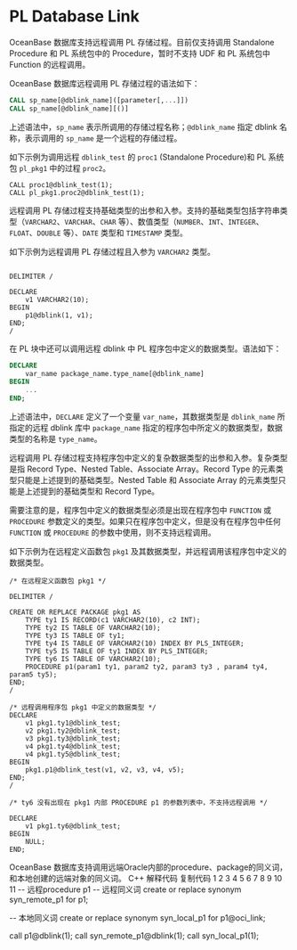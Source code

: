 # PL Database Link

OceanBase 数据库支持远程调用 PL 存储过程。目前仅支持调用 Standalone Procedure 和 PL 系统包中的 Procedure，暂时不支持 UDF 和 PL 系统包中 Function 的远程调用。

OceanBase 数据库远程调用 PL 存储过程的语法如下：

```sql
CALL sp_name[@dblink_name]([parameter[,...]])
CALL sp_name[@dblink_name][()]
```

上述语法中，`sp_name` 表示所调用的存储过程名称；`@dblink_name` 指定 dblink 名称，表示调用的 `sp_name` 是一个远程的存储过程。

如下示例为调用远程 `dblink_test` 的 `proc1` (Standalone Procedure)和 PL 系统包 `pl_pkg1` 中的过程 `proc2`。

```shell
CALL proc1@dblink_test(1);
CALL pl_pkg1.proc2@dblink_test(1);
```

远程调用 PL 存储过程支持基础类型的出参和入参。支持的基础类型包括字符串类型（`VARCHAR2`、`VARCHAR`、`CHAR` 等）、数值类型（`NUMBER`、`INT`、`INTEGER`、`FLOAT`、`DOUBLE` 等）、`DATE` 类型和 `TIMESTAMP` 类型。

如下示例为远程调用 PL 存储过程且入参为 `VARCHAR2` 类型。

```shell

DELIMITER /

DECLARE 
    v1 VARCHAR2(10);
BEGIN
    p1@dblink(1, v1);
END;
/
```


在 PL 块中还可以调用远程 dblink 中 PL 程序包中定义的数据类型。语法如下：

```sql
DECLARE 
    var_name package_name.type_name[@dblink_name]
BEGIN
    ...
END;
```

上述语法中，`DECLARE` 定义了一个变量 `var_name`，其数据类型是 `dblink_name` 所指定的远程 dblink 库中 `package_name` 指定的程序包中所定义的数据类型，数据类型的名称是 `type_name`。

远程调用 PL 存储过程支持程序包中定义的复杂数据类型的出参和入参。复杂类型是指 Record Type、Nested Table、Associate Array。Record Type 的元素类型只能是上述提到的基础类型。Nested Table 和 Associate Array 的元素类型只能是上述提到的基础类型和 Record Type。

需要注意的是，程序包中定义的数据类型必须是出现在程序包中 `FUNCTION` 或 `PROCEDURE` 参数定义的类型。如果只在程序包中定义，但是没有在程序包中任何 `FUNCTION` 或 `PROCEDURE` 的参数中使用，则不支持远程调用。

如下示例为在远程定义函数包 `pkg1` 及其数据类型，并远程调用该程序包中定义的数据类型。

```shell
/* 在远程定义函数包 pkg1 */

DELIMITER /

CREATE OR REPLACE PACKAGE pkg1 AS
    TYPE ty1 IS RECORD(c1 VARCHAR2(10), c2 INT);
    TYPE ty2 IS TABLE OF VARCHAR2(10);
    TYPE ty3 IS TABLE OF ty1;
    TYPE ty4 IS TABLE OF VARCHAR2(10) INDEX BY PLS_INTEGER;
    TYPE ty5 IS TABLE OF ty1 INDEX BY PLS_INTEGER;
    TYPE ty6 IS TABLE OF VARCHAR2(10);
    PROCEDURE p1(param1 ty1, param2 ty2, param3 ty3 , param4 ty4, param5 ty5);
END;
/

/* 远程调用程序包 pkg1 中定义的数据类型 */
DECLARE
    v1 pkg1.ty1@dblink_test;
    v2 pkg1.ty2@dblink_test;
    v3 pkg1.ty3@dblink_test;
    v4 pkg1.ty4@dblink_test;
    v4 pkg1.ty5@dblink_test;
BEGIN
    pkg1.p1@dblink_test(v1, v2, v3, v4, v5);
END;
/

/* ty6 没有出现在 pkg1 内部 PROCEDURE p1 的参数列表中，不支持远程调用 */ 

DECLARE
    v1 pkg1.ty6@dblink_test;
BEGIN
    NULL;
END;
```


OceanBase 数据库支持调用远端Oracle内部的procedure、package的同义词，和本地创建的远端对象的同义词。
C++
解释代码
复制代码
1
2
3
4
5
6
7
8
9
10
11
-- 远程procedure p1
-- 远程同义词
create or replace synonym syn_remote_p1 for p1;


-- 本地同义词
create or replace synonym syn_local_p1 for p1@oci_link;

call p1@dblink(1);
call syn_remote_p1@dblink(1);
call syn_local_p1(1);